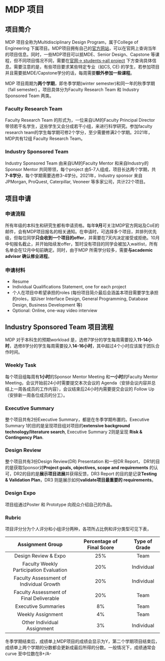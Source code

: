 # MDP 项目

## 项目简介

MDP 项目全称为Multidisciplinary Design Program，属于College of Engineering 下属项目。MDP项目拥有自己的[官方网站](https://mdp.engin.umich.edu/)，可以在官网上查询当年的项目信息。同时，一些MDP项目可以抵MDE、Senior Design、Capstone 等课程，但不同项目情况不同，需要在[官网-> students->all project](https://mdp.engin.umich.edu/all-projects/) 下方查询具体信息。需要注意的是，有些项目要求某些特定专业（如CS, CE) 的学生，若参加项目并且需要抵MDE/Capstone学分的话，每周需要**额外参加一些课程**。

MDP 项目周期为**两个学期**，即冬季学期(winter semester)和同一年的秋季学期（fall semester) 。项目具体分为Faculty Research Team 和 Industry Sponsored Team 两类。

### Faculty Research Team

Faculty Research Team 的形式为，一位来自UM的Faculty Principal Director 带领若干名学生，这些学生又会分成若干小组，来进行科学研究。参加faculty research team的学生每学期可修2个学分，至少需要修满2个学期。2021年，MDP共有12组 Faculty Research Team。

### Industry Sponsored Team

Industry Sponsored Team 由来自UM的Faculty Mentor 和来自Industry的Sponsor Mentor 共同带领，每个project 由5-7人组成，项目长达两个学期，共**7-8学分**，每个学期需要选修3-4学分。2021年，Industry sponsor 来自 JPMorgan, ProQuest, Caterpillar, Veoneer 等多家公司，共计22个项目。

## 项目申请

### 申请流程

所有年级的本科生和研究生都有申请资格。每年**9月**可关注MDP官方网站及CoE的邮件，会有MDP项目报名的相关通知。在申请时，可选择多个项目，并排列优先级，但每位同学**只会收到一个项目的offer**，并需要在7天内决定接受或拒绝。10月中旬报名截止，并开始陆续发offer，暂时没有项目的同学会被加入waitlist，所有名单会在12月中旬前确定。同时，由于MDP 所需学分较多，需要**与academic advisor 确认修业进程**。

### 申请材料

* Resume
* Individual Qualifications Statement, one for each project
* 个人在项目中希望承担的roles (每份项目简介最后会涵盖本项目需要学生承担的roles，如User Interface Design, General Programming, Database Design, Business Development 等)
* Optional: Online, one-way video interview

## Industry Sponsored Team 项目流程

MDP 对于本科生的预期workload 是，选修7学分的学生每周需要投入**11-14小时**，选修8学分的学生每周需要投入**14-16小时**，其中超过4个小时应该属于团队合作时间。

### Weekly Task

每个项目组每周有**1小时**的Sponsor Mentor Meeting 和**一小时**的Faculty Mentor Meeting，会议开始前24小时需要提交本次会议的 Agenda（安排会议内容并总结上一周各成员的工作内容），会议结束后24小时内需要提交会议的 Follow Up（安排新一周各位成员的分工）。

### Executive Summary

整个项目共有2份Executive Summary，都是在冬季学期布置的。Executive Summary 1的目的是呈现项目组对项目的**extensive background technology/literature search**, Executive Summary 2则是呈现 **Risk & Contingency Plan**.

### Design Review

整个项目共有3份Design Review(DR) Presentation 和一份DR Report， DR1的目的是获取Sponsor对**Project goals, objectives, scope and requirements** 的认可，DR2的目的是**展示项目进展**并获得反馈，DR3 Report 的目的是记录**Testing & Validation Plan**，DR3 则是展示如何**validate项目最重要的 requirements**。

### Design Expo

项目组通过Poster 和 Prototype 向观众介绍自己的作品。

### Rubric

项目评分分为个人评分和小组评分两种，各项所占比例和评分类型可见下表，

|             Assignment Group            | Percentage of Final Score | Type of Grade |
| :-------------------------------------: | :-----------------------: | :-----------: |
|           Design Review & Expo          |            25%            |      Team     |
| Faculty Weekly Participation Evaluation |            20%            |   Individual  |
| Faculty Assessment of Individual Growth |            20%            |   Individual  |
| Faculty Assessment of Final Deliverable |            20%            |      Team     |
|           Executive Summaries           |             8%            |      Team     |
|            Weekly Assignment            |             4%            |      Team     |
|       Other Individual Assignment       |             3%            |   Individual  |

冬季学期结束后，成绩单上MDP项目的成绩会显示为Y，第二个学期项目结束后，成绩单上两个学期的分数都会更新成最后所得的分数。一般情况下，成绩通常会curve 至中位数在B+/A-
